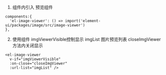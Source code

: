 1. 组件内引入 预览组件
```
components:{  
  'el-image-viewer': () => import('element-ui/packages/image/src/image-viewer')  
},
```
2. 使用组件
imgViewerVisible控制显示
imgList 图片预览列表
closeImgViewer 方法内关闭显示
```
<el-image-viewer  
  v-if="imgViewerVisible"  
  :on-close="closeImgViewer"  
  :url-list="imgList" />
```